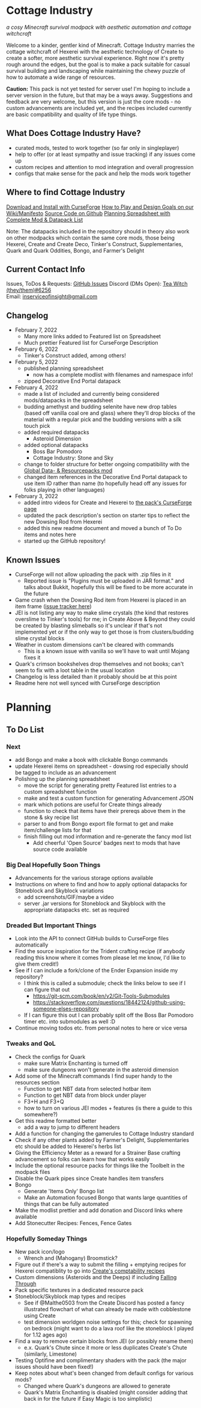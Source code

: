 # Cottage Industry
*a cosy Minecraft survival modpack with aesthetic automation and cottage witchcraft*

Welcome to a kinder, gentler kind of Minecraft. Cottage Industry marries the cottage witchcraft of Hexerei with the aesthetic technology of Create to create a softer, more aesthetic survival experience. Right now it's pretty rough around the edges, but the goal is to make a pack suitable for casual survival building and landscaping while maintaining the chewy puzzle of how to automate a wide range of resources.

**Caution:** This pack is not yet tested for server use! I'm hoping to include a server version in the future, but that may be a ways away. Suggestions and feedback are very welcome, but this version is just the core mods - no custom advancements are included yet, and the recipes included currently are basic compatibility and quality of life type things.

## What Does Cottage Industry Have?
- curated mods, tested to work together (so far only in singleplayer)
- help to offer (or at least sympathy and issue tracking) if any issues come up
- custom recipes and attention to mod integration and overall progression
- configs that make sense for the pack and help the mods work together

## Where to find Cottage Industry
[Download and Install with CurseForge](https://www.curseforge.com/minecraft/modpacks/cottage-industry)
[How to Play and Design Goals on our Wiki/Manifesto](https://github.com/FreshAlacrity/cottage-industry/wiki)
[Source Code on Github](https://github.com/FreshAlacrity/cottage-industry)
[Planning Spreadsheet with Complete Mod & Datapack List](https://docs.google.com/spreadsheets/d/1MNArZYOw71WiJqb6-LdFV4QfBXVaWCjCc2xgWQWzSKI/edit?usp=sharing)

Note: The datapacks included in the repository should in theory also work on other modpacks which contain the same core mods, those being Hexerei, Create and Create Deco, Tinker's Construct, Supplementaries, Quark and Quark Oddities, Bongo, and Farmer's Delight

## Current Contact Info
Issues, ToDos & Requests: [GitHub Issues](https://github.com/FreshAlacrity/cottage-industry/issues)
Discord (DMs Open): [Tea Witch (they/them)#6256](https://discordapp.com/users/Tea%20Witch%20(they/them)#6256)  
Email: [inserviceofinsight@gmail.com](mailto:inserviceofinsight@gmail.com)

## Changelog
- February 7, 2022
  - Many more links added to Featured list on Spreadsheet
  - Much prettier Featured list for CurseForge Description
- February 6, 2022
  - Tinker's Construct added, among others!
- February 5, 2022
  - published planning spreadsheet
    - now has a complete modlist with filenames and namespace info!
  - zipped Decorative End Portal datapack
- February 4, 2022
  - made a list of included and currently being considered mods/datapacks in the spreadsheet
  - budding amethyst and budding selenite have new drop tables (based off vanilla coal ore and glass) where they'll drop blocks of the material with a regular pick and the budding versions with a silk touch pick
  - added required datapacks
    - Asteroid Dimension
  - added optional datapacks
    - Boss Bar Pomodoro
    - Cottage Industry: Stone and Sky
  - change to folder structure for better ongoing compatibility with the [Global Data- & Resourcepacks mod](https://www.curseforge.com/minecraft/mc-mods/drp-global-datapack)
  - changed item references in the Decorative End Portal datapack to use item ID rather than name (to hopefully head off any issues for folks playing in other languages)
- February 3, 2022
  - added intro videos for Create and Hexerei to [the pack's CurseForge page](https://www.curseforge.com/minecraft/modpacks/cottage-industry)
  - updated the pack description's section on starter tips to reflect the new Dowsing Rod from Hexerei
  - added this new readme document and moved a bunch of To Do items and notes here
  - started up the GitHub repository!

## Known Issues
- CurseForge will not allow uploading the pack with .zip files in it
  - Reported issue is "Plugins must be uploaded in JAR format." and talks about Bukkit, hopefully this will be fixed to be more accurate in the future
- Game crash when the Dowsing Rod item from Hexerei is placed in an item frame ([issue tracker here](https://github.com/JoeFoxe/Hexerei-1.18/issues/15))
- JEI is not listing any way to make slime crystals (the kind that restores overslime to Tinker's tools) for me; in Create Above & Beyond they could be created by blasting slimeballs so it's unclear if that's not implemented yet or if the only way to get those is from clusters/budding slime crystal blocks
- Weather in custom dimensions can't be cleared with commands
  - This is a known issue with vanilla so we'll have to wait until Mojang fixes it
- Quark's crimson bookshelves drop themselves and not books; can't seem to fix with a loot table in the usual location
- Changelog is less detailed than it probably should be at this point
- Readme here not well synced with CurseForge description

# Planning
## To Do List
### Next
- add Bongo and make a book with clickable Bongo commands
- update Hexerei items on spreadsheet - dowsing rod especially should be tagged to include as an advancement
- Polishing up the planning spreadsheet
  - move the script for generating pretty Featured list entries to a custom spreadsheet function
  - make and test a custom function for generating Advancement JSON
  - mark which potions are useful for Create things already
  - function to check that items have their prereqs above them in the stone & sky recipe list
  - parser to and from Bongo export file format to get and make item/challenge lists for that
  - finish filling out mod information and re-generate the fancy mod list
    - Add cheerful 'Open Source' badges next to mods that have source code available

### Big Deal Hopefully Soon Things
- Advancements for the various storage options available
- Instructions on where to find and how to apply optional datapacks for Stoneblock and Skyblock variations
  - add screenshots/GIF/maybe a video
  - server .jar versions for Stoneblock and Skyblock with the appropriate datapacks etc. set as required

### Dreaded But Important Things
- Look into the API to connect GitHub builds to CurseForge files automatically
- Find the source inspiration for the Trident crafting recipe (if anybody reading this know where it comes from please let me know, I'd like to give them credit!)
- See if I can include a fork/clone of the Ender Expansion inside my repository?
  - I think this is called a submodule; check the links below to see if I can figure that out
    - https://git-scm.com/book/en/v2/Git-Tools-Submodules
    - https://stackoverflow.com/questions/18442124/github-using-someone-elses-repository
  - If I can figure this out I can probably split off the Boss Bar Pomodoro timer etc. into submodules as well :D
- Continue moving todos etc. from personal notes to here or vice versa


### Tweaks and QoL
- Check the configs for Quark 
  - make sure Matrix Enchanting is turned off
  - make sure dungeons won't generate in the asteroid dimension
- Add some of the Minecraft commands I find super handy to the resources section
  - Function to get NBT data from selected hotbar item
  - Function to get NBT data from block under player
  - F3+H and F3+Q
  - how to turn on various JEI modes + features (is there a guide to this somewhere?)
- Get this readme formatted better
  - add a way to jump to different headers
- Add a function for changing the gamerules to Cottage Industry standard
- Check if any other plants added by Farmer's Delight, Supplementaries etc should be added to Hexerei's herbs list
- Giving the Efficiency Meter as a reward for a Strainer Base crafting advancement so folks can learn how that works easily
- Include the optional resource packs for things like the Toolbelt in the modpack files
- Disable the Quark pipes since Create handles item transfers
- Bongo
  - Generate 'Items Only' Bongo list
  - Make an Automation focused Bongo that wants large quantities of things that can be fully automated
- Make the modlist prettier and add donation and Discord links where available
- Add Stonecutter Recipes: Fences, Fence Gates

### Hopefully Someday Things
- New pack icon/logo
  - Wrench and (Mahogany) Broomstick?
- Figure out if there's a way to submit the filling + emptying recipes for Hexerei compatiblity to go into [Create's comptability recipes](https://github.com/Creators-of-Create/Create/tree/mc1.18/dev/src/main/resources/data/create/recipes/compat)
- Custom dimensions (Asteroids and the Deeps) if including [Falling Through](https://www.curseforge.com/minecraft/mc-mods/falling-through)
- Pack specific textures in a dedicated resource pack
- Stoneblock/Skyblock map types and recipes
  - See if @Malthe0503 from the Create Discord has posted a fancy illustrated flowchart of what can already be made with cobblestone using Create
  - test dimension worldgen noise settings for this; check for spawning on bedrock (might want to do a lava roof like the stoneblock I played for 1.12 ages ago)
- Find a way to remove certain blocks from JEI (or possibly rename them)
  - e.x. Quark's Chute since it more or less duplicates Create's Chute (similarly, Limestone)
- Testing Optifine and complimentary shaders with the pack (the major issues should have been fixed!)
- Keep notes about what's been changed from default configs for various mods?
  - Changed where Quark's dungeons are allowed to generate
  - Quark's Matrix Enchanting is disabled (might consider adding that back in for the future if Easy Magic is too simplistic)
